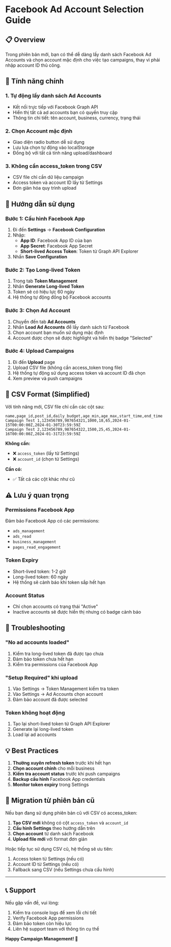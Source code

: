 # Facebook Ad Account Selection Guide

## 📋 Overview

Trong phiên bản mới, bạn có thể dễ dàng lấy danh sách Facebook Ad Accounts và chọn account mặc định cho việc tạo campaigns, thay vì phải nhập account ID thủ công.

## 🎯 Tính năng chính

### 1. **Tự động lấy danh sách Ad Accounts**
- Kết nối trực tiếp với Facebook Graph API
- Hiển thị tất cả ad accounts bạn có quyền truy cập
- Thông tin chi tiết: tên account, business, currency, trạng thái

### 2. **Chọn Account mặc định**
- Giao diện radio button dễ sử dụng
- Lưu lựa chọn tự động vào localStorage
- Đồng bộ với tất cả tính năng upload/dashboard

### 3. **Không cần access_token trong CSV**
- CSV file chỉ cần dữ liệu campaign
- Access token và account ID lấy từ Settings
- Đơn giản hóa quy trình upload

## 🚀 Hướng dẫn sử dụng

### Bước 1: Cấu hình Facebook App
1. Đi đến **Settings** → **Facebook Configuration**
2. Nhập:
   - **App ID**: Facebook App ID của bạn
   - **App Secret**: Facebook App Secret
   - **Short-lived Access Token**: Token từ Graph API Explorer
3. Nhấn **Save Configuration**

### Bước 2: Tạo Long-lived Token
1. Trong tab **Token Management**
2. Nhấn **Generate Long-lived Token**
3. Token sẽ có hiệu lực 60 ngày
4. Hệ thống tự động đồng bộ Facebook accounts

### Bước 3: Chọn Ad Account
1. Chuyển đến tab **Ad Accounts**
2. Nhấn **Load Ad Accounts** để lấy danh sách từ Facebook
3. Chọn account bạn muốn sử dụng mặc định
4. Account được chọn sẽ được highlight và hiển thị badge "Selected"

### Bước 4: Upload Campaigns
1. Đi đến **Upload** page
2. Upload CSV file (không cần access_token trong file)
3. Hệ thống tự động sử dụng access token và account ID đã chọn
4. Xem preview và push campaigns

## 📁 CSV Format (Simplified)

Với tính năng mới, CSV file chỉ cần các cột sau:

```csv
name,page_id,post_id,daily_budget,age_min,age_max,start_time,end_time
Campaign Test 1,123456789,987654321,1000,18,65,2024-01-15T00:00:00Z,2024-01-30T23:59:59Z
Campaign Test 2,123456789,987654322,1500,25,45,2024-01-16T00:00:00Z,2024-01-31T23:59:59Z
```

**Không cần:**
- ❌ `access_token` (lấy từ Settings)
- ❌ `account_id` (chọn từ Settings)

**Cần có:**
- ✅ Tất cả các cột khác như cũ

## ⚠️ Lưu ý quan trọng

### Permissions Facebook App
Đảm bảo Facebook App có các permissions:
- `ads_management`
- `ads_read`
- `business_management`
- `pages_read_engagement`

### Token Expiry
- Short-lived token: 1-2 giờ
- Long-lived token: 60 ngày
- Hệ thống sẽ cảnh báo khi token sắp hết hạn

### Account Status
- Chỉ chọn accounts có trạng thái "Active"
- Inactive accounts sẽ được hiển thị nhưng có badge cảnh báo

## 🔧 Troubleshooting

### "No ad accounts loaded"
1. Kiểm tra long-lived token đã được tạo chưa
2. Đảm bảo token chưa hết hạn
3. Kiểm tra permissions của Facebook App

### "Setup Required" khi upload
1. Vào Settings → Token Management kiểm tra token
2. Vào Settings → Ad Accounts chọn account
3. Đảm bảo account đã được selected

### Token không hoạt động
1. Tạo lại short-lived token từ Graph API Explorer
2. Generate lại long-lived token
3. Load lại ad accounts

## 💡 Best Practices

1. **Thường xuyên refresh token** trước khi hết hạn
2. **Chọn account chính** cho mỗi business
3. **Kiểm tra account status** trước khi push campaigns
4. **Backup cấu hình** Facebook App credentials
5. **Monitor token expiry** trong Settings

## 🔄 Migration từ phiên bản cũ

Nếu bạn đang sử dụng phiên bản cũ với CSV có access_token:

1. **Tạo CSV mới** không có cột `access_token` và `account_id`
2. **Cấu hình Settings** theo hướng dẫn trên
3. **Chọn account** từ danh sách Facebook
4. **Upload file mới** với format đơn giản

Hoặc tiếp tục sử dụng CSV cũ, hệ thống sẽ ưu tiên:
1. Access token từ Settings (nếu có)
2. Account ID từ Settings (nếu có)
3. Fallback sang CSV (nếu Settings chưa cấu hình)

---

## 📞 Support

Nếu gặp vấn đề, vui lòng:
1. Kiểm tra console logs để xem lỗi chi tiết
2. Verify Facebook App permissions
3. Đảm bảo token còn hiệu lực
4. Liên hệ support team với thông tin cụ thể

**Happy Campaign Management! 🚀**
